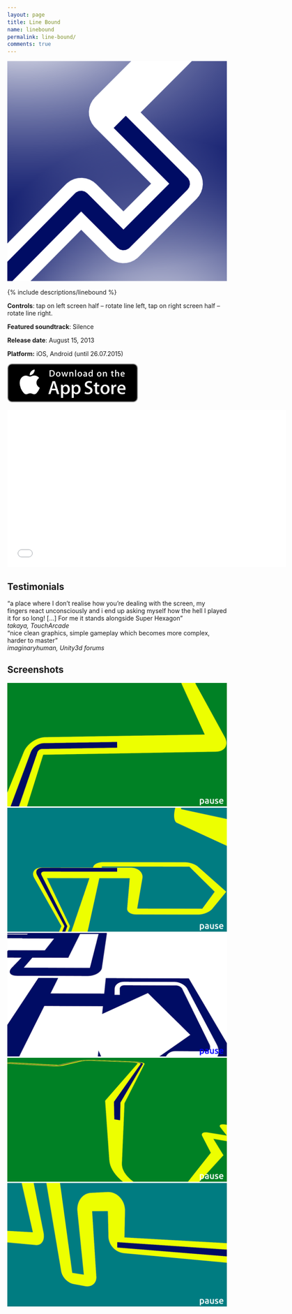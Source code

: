 ```yaml
---
layout: page
title: Line Bound
name: linebound
permalink: line-bound/
comments: true
---
```


<div class="row">
	<div class="col-xs-2"><div class="thumbnail"><img src="/images/line-bound/icon.png" alt="..."></div></div>
	<div class="col-xs-9">
		<p>
		{% include descriptions/linebound %}
		</p>
		<p><b>Controls</b>: tap on left screen half – rotate line left, tap on right screen half – rotate line right.</p>
		<p><b>Featured soundtrack</b>: Silence</p>
		<p><b>Release date</b>: August 15, 2013</p>
		<p><b>Platform:</b> iOS, Android (until 26.07.2015)</p>
		<p>
			<a target="_blank" href="https://itunes.apple.com/us/app/line-bound/id687082520?ls=1&mt=8">
				<img src="/images/appstore_btn.png" class="store-button-image">
			</a>
		</p>
	</div>
</div>

<div class="row text-center">
	<iframe class="margined20" width="640" height="360" src="//www.youtube.com/embed/SJHra0h_xKs" frameborder="0" allowfullscreen></iframe>
</div>

<div class="row">
	<div class="col-xs-12">
		<h2>Testimonials</h2>
		<div class="col-xs-6">
			“a place where I don’t realise how you’re dealing with the screen, my fingers react unconsciously and i end up asking myself how the hell I played it for so long! [...] For me it stands alongside Super Hexagon”
			<div class="text-right"><em>takaya, TouchArcade</em></div>
		</div>
		<div class="col-xs-6">
			“nice clean graphics, simple gameplay which becomes more complex, harder to master”
			<div class="text-right"><em>imaginaryhuman, Unity3d forums</em></div>
		</div>
	</div>
</div>

<div class="row">
	<div class="col-xs-12">
		<h2>Screenshots</h2>
		<div class="col-xs-6">
			<a class="thumbnail lightbox" rel="gallery" href="/images/line-bound/screenshot1.png" target="_blank">
				<img src="/images/line-bound/screenshot1.png"/>
			</a>
			<a class="thumbnail lightbox" rel="gallery" href="/images/line-bound/screenshot3.png" target="_blank">
				<img src="/images/line-bound/screenshot3.png"/>
			</a>
			<a class="thumbnail lightbox" rel="gallery" href="/images/line-bound/screenshot5.png" target="_blank">
				<img src="/images/line-bound/screenshot5.png"/>
			</a>
		</div>
		<div class="col-xs-6">
			<a class="thumbnail lightbox" rel="gallery" href="/images/line-bound/screenshot2.png" target="_blank">
				<img src="/images/line-bound/screenshot2.png"/>
			</a>
			<a class="thumbnail lightbox" rel="gallery" href="/images/line-bound/screenshot4.png" target="_blank">
				<img src="/images/line-bound/screenshot4.png"/>
			</a>
		</div>
	</div>
</div>
